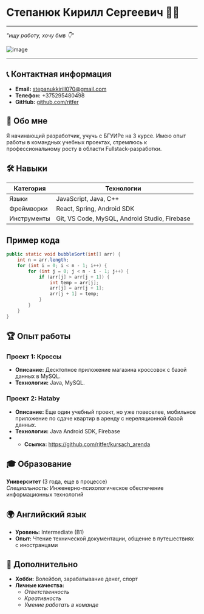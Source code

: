 # Степанюк Кирилл Сергеевич 👨‍💻
******
*"ищу работу, хочу бмв 👇"*  

![image](https://github.com/user-attachments/assets/a8454ced-6717-47cf-a553-255204f1d753)
******
## 📞 Контактная информация
- **Email:** stepanukkirill070@gmail.com  
- **Телефон:** +375295480498  
- **GitHub:** [github.com/ritfer](https://github.com/ritfer)  
 
## 🚀 Обо мне
Я начинающий разработчик, учучь с БГУИРе на 3 курсе. Имею опыт работы в командных учебных проектах, стремлюсь к профессиональному росту в области Fullstack-разработки.

## 🛠 Навыки
| Категория       | Технологии                                                                 |
|-----------------|----------------------------------------------------------------------------|
| Языки          | JavaScript, Java, С++                                                       |
| Фреймворки     | React, Spring, Android SDK                                                  |
| Инструменты    | Git, VS Code, MySQL, Android Studio, Firebase                               |

## Пример кода

```java
public static void bubbleSort(int[] arr) {
    int n = arr.length;
    for (int i = 0; i < n - 1; i++) {
        for (int j = 0; j < n - i - 1; j++) {
            if (arr[j] > arr[j + 1]) {
                int temp = arr[j];
                arr[j] = arr[j + 1];
                arr[j + 1] = temp;
            }
        }
    }
}
```

## 🏆 Опыт работы

### Проект 1: Кроссы
* **Описание:** Десктопное приложение магазина кроссовок с базой данных в MySQL.  
* **Технологии:** Java, MySQL.  

### Проект 2: Hataby
* **Описание:** Еще один учебный проект, но уже повеселее, мобильное приложение по сдаче квартир в аренду с нереляционной базой данных.  
* **Технологии:** Java Android SDK, Firebase
* * **Cсылка:** https://github.com/ritfer/kursach_arenda

## 🎓 Образование
**Университет** (3 года, еще в процессе)  
*Специальность:* Инженерно-психологическое обеспечение информационных технологий    

## 🌍 Английский язык
* **Уровень:** Intermediate (B1)  
* **Опыт:** Чтение технической документации, общение в путешествиях с иностранцами 

## 📌 Дополнительно
* **Хобби:** Волейбол, зарабатывание денег, спорт  
* **Личные качества:**  
  - *Ответственность*  
  - *Креативность*  
  - *Умение работать в команде* 
